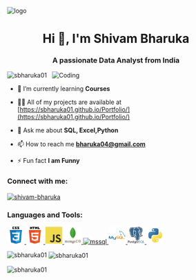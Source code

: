 ![logo](https://github.com/sbharuka01/Portfolio/blob/main/banner.png)
<h1 align="center">Hi 👋, I'm Shivam Bharuka</h1>
<h3 align="center">A passionate Data Analyst from India</h3>
<img align= "right" alt = "Coding" width="400" src= "https://github.com/sbharuka01/Portfolio/blob/main/Banner.png">

<p align="left"> <img src="https://komarev.com/ghpvc/?username=sbharuka01&label=Profile%20views&color=0e75b6&style=flat" alt="sbharuka01" /> </p>

- 🌱 I’m currently learning **Courses**

- 👨‍💻 All of my projects are available at [https://sbharuka01.github.io/Portfolio/](https://sbharuka01.github.io/Portfolio/)

- 💬 Ask me about **SQL, Excel,Python**

- 📫 How to reach me **bharuka04@gmail.com**

- ⚡ Fun fact **I am Funny**

<h3 align="left">Connect with me:</h3>
<p align="left">
<a href="https://linkedin.com/in/shivam-bharuka" target="blank"><img align="center" src="https://raw.githubusercontent.com/rahuldkjain/github-profile-readme-generator/master/src/images/icons/Social/linked-in-alt.svg" alt="shivam-bharuka" height="30" width="40" /></a>
</p>

<h3 align="left">Languages and Tools:</h3>
<p align="left"> <a href="https://www.w3schools.com/css/" target="_blank" rel="noreferrer"> <img src="https://raw.githubusercontent.com/devicons/devicon/master/icons/css3/css3-original-wordmark.svg" alt="css3" width="40" height="40"/> </a> <a href="https://www.w3.org/html/" target="_blank" rel="noreferrer"> <img src="https://raw.githubusercontent.com/devicons/devicon/master/icons/html5/html5-original-wordmark.svg" alt="html5" width="40" height="40"/> </a> <a href="https://developer.mozilla.org/en-US/docs/Web/JavaScript" target="_blank" rel="noreferrer"> <img src="https://raw.githubusercontent.com/devicons/devicon/master/icons/javascript/javascript-original.svg" alt="javascript" width="40" height="40"/> </a> <a href="https://www.mongodb.com/" target="_blank" rel="noreferrer"> <img src="https://raw.githubusercontent.com/devicons/devicon/master/icons/mongodb/mongodb-original-wordmark.svg" alt="mongodb" width="40" height="40"/> </a> <a href="https://www.microsoft.com/en-us/sql-server" target="_blank" rel="noreferrer"> <img src="https://www.svgrepo.com/show/303229/microsoft-sql-server-logo.svg" alt="mssql" width="40" height="40"/> </a> <a href="https://www.mysql.com/" target="_blank" rel="noreferrer"> <img src="https://raw.githubusercontent.com/devicons/devicon/master/icons/mysql/mysql-original-wordmark.svg" alt="mysql" width="40" height="40"/> </a> <a href="https://www.postgresql.org" target="_blank" rel="noreferrer"> <img src="https://raw.githubusercontent.com/devicons/devicon/master/icons/postgresql/postgresql-original-wordmark.svg" alt="postgresql" width="40" height="40"/> </a> <a href="https://www.python.org" target="_blank" rel="noreferrer"> <img src="https://raw.githubusercontent.com/devicons/devicon/master/icons/python/python-original.svg" alt="python" width="40" height="40"/> </a> </p>

<p><img align="left" src="https://github-readme-stats.vercel.app/api/top-langs?username=sbharuka01&show_icons=true&locale=en&layout=compact" alt="sbharuka01" /></p>

<p>&nbsp;<img align="center" src="https://github-readme-stats.vercel.app/api?username=sbharuka01&show_icons=true&locale=en" alt="sbharuka01" /></p>

<p><img align="center" src="https://github-readme-streak-stats.herokuapp.com/?user=sbharuka01&" alt="sbharuka01" /></p>
